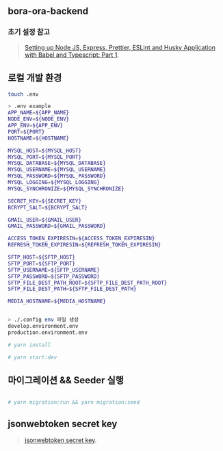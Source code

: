 ## bora-ora-backend

### 초기 설정 참고

> [Setting up Node JS, Express, Prettier, ESLint and Husky Application with Babel and Typescript: Part 1](https://dev.to/mkabumattar/setting-up-node-js-express-prettier-eslint-and-husky-application-with-babel-and-typescript-part-1-2ple).

## 로컬 개발 환경

```bash
touch .env

> .env example
APP_NAME=${APP_NAME}
NODE_ENV=${NODE_ENV}
APP_ENV=${APP_ENV}
PORT=${PORT}
HOSTNAME=${HOSTNAME}

MYSQL_HOST=${MYSQL_HOST}
MYSQL_PORT=${MYSQL_PORT}
MYSQL_DATABASE=${MYSQL_DATABASE}
MYSQL_USERNAME=${MYSQL_USERNAME}
MYSQL_PASSWORD=${MYSQL_PASSWORD}
MYSQL_LOGGING=${MYSQL_LOGGING}
MYSQL_SYNCHRONIZE=${MYSQL_SYNCHRONIZE}

SECRET_KEY=${SECRET_KEY}
BCRYPT_SALT=${BCRYPT_SALT}

GMAIL_USER=${GMAIL_USER}
GMAIL_PASSWORD=${GMAIL_PASSWORD}

ACCESS_TOKEN_EXPIRESIN=${ACCESS_TOKEN_EXPIRESIN}
REFRESH_TOKEN_EXPIRESIN=${REFRESH_TOKEN_EXPIRESIN}

SFTP_HOST=${SFTP_HOST}
SFTP_PORT=${SFTP_PORT}
SFTP_USERNAME=${SFTP_USERNAME}
SFTP_PASSWORD=${SFTP_PASSWORD}
SFTP_FILE_DEST_PATH_ROOT=${SFTP_FILE_DEST_PATH_ROOT}
SFTP_FILE_DEST_PATH=${SFTP_FILE_DEST_PATH}

MEDIA_HOSTNAME=${MEDIA_HOSTNAME}


> ./.config env 파일 생성
develop.environment.env
production.environment.env

# yarn install

# yarn start:dev
```

## 마이그레이션 && Seeder 실행

```bash

# yarn migration:run && yarn migration:seed

```

## jsonwebtoken secret key

> [jsonwebtoken secret key](https://www.grc.com/passwords.htm).
